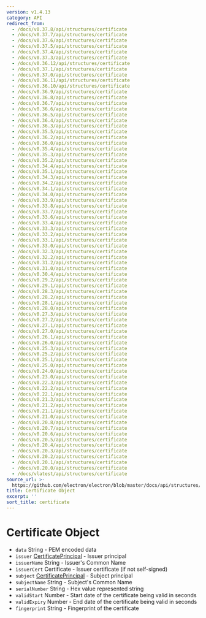 ```yaml
---
version: v1.4.13
category: API
redirect_from:
  - /docs/v0.37.8/api/structures/certificate
  - /docs/v0.37.7/api/structures/certificate
  - /docs/v0.37.6/api/structures/certificate
  - /docs/v0.37.5/api/structures/certificate
  - /docs/v0.37.4/api/structures/certificate
  - /docs/v0.37.3/api/structures/certificate
  - /docs/v0.36.12/api/structures/certificate
  - /docs/v0.37.1/api/structures/certificate
  - /docs/v0.37.0/api/structures/certificate
  - /docs/v0.36.11/api/structures/certificate
  - /docs/v0.36.10/api/structures/certificate
  - /docs/v0.36.9/api/structures/certificate
  - /docs/v0.36.8/api/structures/certificate
  - /docs/v0.36.7/api/structures/certificate
  - /docs/v0.36.6/api/structures/certificate
  - /docs/v0.36.5/api/structures/certificate
  - /docs/v0.36.4/api/structures/certificate
  - /docs/v0.36.3/api/structures/certificate
  - /docs/v0.35.5/api/structures/certificate
  - /docs/v0.36.2/api/structures/certificate
  - /docs/v0.36.0/api/structures/certificate
  - /docs/v0.35.4/api/structures/certificate
  - /docs/v0.35.3/api/structures/certificate
  - /docs/v0.35.2/api/structures/certificate
  - /docs/v0.34.4/api/structures/certificate
  - /docs/v0.35.1/api/structures/certificate
  - /docs/v0.34.3/api/structures/certificate
  - /docs/v0.34.2/api/structures/certificate
  - /docs/v0.34.1/api/structures/certificate
  - /docs/v0.34.0/api/structures/certificate
  - /docs/v0.33.9/api/structures/certificate
  - /docs/v0.33.8/api/structures/certificate
  - /docs/v0.33.7/api/structures/certificate
  - /docs/v0.33.6/api/structures/certificate
  - /docs/v0.33.4/api/structures/certificate
  - /docs/v0.33.3/api/structures/certificate
  - /docs/v0.33.2/api/structures/certificate
  - /docs/v0.33.1/api/structures/certificate
  - /docs/v0.33.0/api/structures/certificate
  - /docs/v0.32.3/api/structures/certificate
  - /docs/v0.32.2/api/structures/certificate
  - /docs/v0.31.2/api/structures/certificate
  - /docs/v0.31.0/api/structures/certificate
  - /docs/v0.30.4/api/structures/certificate
  - /docs/v0.29.2/api/structures/certificate
  - /docs/v0.29.1/api/structures/certificate
  - /docs/v0.28.3/api/structures/certificate
  - /docs/v0.28.2/api/structures/certificate
  - /docs/v0.28.1/api/structures/certificate
  - /docs/v0.28.0/api/structures/certificate
  - /docs/v0.27.3/api/structures/certificate
  - /docs/v0.27.2/api/structures/certificate
  - /docs/v0.27.1/api/structures/certificate
  - /docs/v0.27.0/api/structures/certificate
  - /docs/v0.26.1/api/structures/certificate
  - /docs/v0.26.0/api/structures/certificate
  - /docs/v0.25.3/api/structures/certificate
  - /docs/v0.25.2/api/structures/certificate
  - /docs/v0.25.1/api/structures/certificate
  - /docs/v0.25.0/api/structures/certificate
  - /docs/v0.24.0/api/structures/certificate
  - /docs/v0.23.0/api/structures/certificate
  - /docs/v0.22.3/api/structures/certificate
  - /docs/v0.22.2/api/structures/certificate
  - /docs/v0.22.1/api/structures/certificate
  - /docs/v0.21.3/api/structures/certificate
  - /docs/v0.21.2/api/structures/certificate
  - /docs/v0.21.1/api/structures/certificate
  - /docs/v0.21.0/api/structures/certificate
  - /docs/v0.20.8/api/structures/certificate
  - /docs/v0.20.7/api/structures/certificate
  - /docs/v0.20.6/api/structures/certificate
  - /docs/v0.20.5/api/structures/certificate
  - /docs/v0.20.4/api/structures/certificate
  - /docs/v0.20.3/api/structures/certificate
  - /docs/v0.20.2/api/structures/certificate
  - /docs/v0.20.1/api/structures/certificate
  - /docs/v0.20.0/api/structures/certificate
  - /docs/vlatest/api/structures/certificate
source_url: >-
  https://github.com/electron/electron/blob/master/docs/api/structures/certificate.md
title: Certificate Object
excerpt: ''
sort_title: certificate
---
```

# Certificate Object

*   `data` String - PEM encoded data
*   `issuer` [CertificatePrincipal]({{site.baseurl}}/docs/api/structures/certificate-principal) - Issuer principal
*   `issuerName` String - Issuer's Common Name
*   `issuerCert` Certificate - Issuer certificate (if not self-signed)
*   `subject` [CertificatePrincipal]({{site.baseurl}}/docs/api/structures/certificate-principal) - Subject principal
*   `subjectName` String - Subject's Common Name
*   `serialNumber` String - Hex value represented string
*   `validStart` Number - Start date of the certificate being valid in seconds
*   `validExpiry` Number - End date of the certificate being valid in seconds
*   `fingerprint` String - Fingerprint of the certificate
